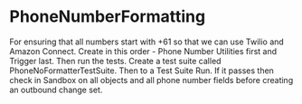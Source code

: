 # PhoneNumberFormatting
For ensuring that all numbers start with +61 so that we can use Twilio and Amazon Connect. Create in this order - Phone Number Utilities first and Trigger last. Then run the tests. Create a test suite called PhoneNoFormatterTestSuite. Then to a Test Suite Run. If it passes then check in Sandbox on all objects and all phone number fields before creating an outbound change set.
